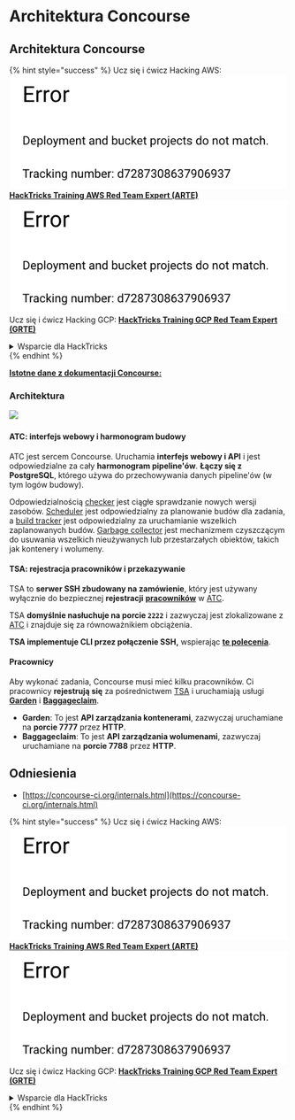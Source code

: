 # Architektura Concourse

## Architektura Concourse

{% hint style="success" %}
Ucz się i ćwicz Hacking AWS:<img src="../../.gitbook/assets/image (1) (1).png" alt="" data-size="line">[**HackTricks Training AWS Red Team Expert (ARTE)**](https://training.hacktricks.xyz/courses/arte)<img src="../../.gitbook/assets/image (1) (1).png" alt="" data-size="line">\
Ucz się i ćwicz Hacking GCP: <img src="../../.gitbook/assets/image (2).png" alt="" data-size="line">[**HackTricks Training GCP Red Team Expert (GRTE)**<img src="../../.gitbook/assets/image (2).png" alt="" data-size="line">](https://training.hacktricks.xyz/courses/grte)

<details>

<summary>Wsparcie dla HackTricks</summary>

* Sprawdź [**plany subskrypcyjne**](https://github.com/sponsors/carlospolop)!
* **Dołącz do** 💬 [**grupy Discord**](https://discord.gg/hRep4RUj7f) lub [**grupy telegram**](https://t.me/peass) lub **śledź** nas na **Twitterze** 🐦 [**@hacktricks\_live**](https://twitter.com/hacktricks\_live)**.**
* **Podziel się sztuczkami hackingowymi, przesyłając PR-y do** [**HackTricks**](https://github.com/carlospolop/hacktricks) i [**HackTricks Cloud**](https://github.com/carlospolop/hacktricks-cloud) repozytoriów github.

</details>
{% endhint %}

[**Istotne dane z dokumentacji Concourse:**](https://concourse-ci.org/internals.html)

### Architektura

![](<../../.gitbook/assets/image (187).png>)

#### ATC: interfejs webowy i harmonogram budowy

ATC jest sercem Concourse. Uruchamia **interfejs webowy i API** i jest odpowiedzialne za cały **harmonogram pipeline'ów**. **Łączy się z PostgreSQL**, którego używa do przechowywania danych pipeline'ów (w tym logów budowy).

Odpowiedzialnością [checker](https://concourse-ci.org/checker.html) jest ciągłe sprawdzanie nowych wersji zasobów. [Scheduler](https://concourse-ci.org/scheduler.html) jest odpowiedzialny za planowanie budów dla zadania, a [build tracker](https://concourse-ci.org/build-tracker.html) jest odpowiedzialny za uruchamianie wszelkich zaplanowanych budów. [Garbage collector](https://concourse-ci.org/garbage-collector.html) jest mechanizmem czyszczącym do usuwania wszelkich nieużywanych lub przestarzałych obiektów, takich jak kontenery i wolumeny.

#### TSA: rejestracja pracowników i przekazywanie

TSA to **serwer SSH zbudowany na zamówienie**, który jest używany wyłącznie do bezpiecznej **rejestracji** [**pracowników**](https://concourse-ci.org/internals.html#architecture-worker) w [ATC](https://concourse-ci.org/internals.html#component-atc).

TSA **domyślnie nasłuchuje na porcie `2222`** i zazwyczaj jest zlokalizowane z [ATC](https://concourse-ci.org/internals.html#component-atc) i znajduje się za równoważnikiem obciążenia.

**TSA implementuje CLI przez połączenie SSH,** wspierając [**te polecenia**](https://concourse-ci.org/internals.html#component-tsa).

#### Pracownicy

Aby wykonać zadania, Concourse musi mieć kilku pracowników. Ci pracownicy **rejestrują się** za pośrednictwem [TSA](https://concourse-ci.org/internals.html#component-tsa) i uruchamiają usługi [**Garden**](https://github.com/cloudfoundry-incubator/garden) i [**Baggageclaim**](https://github.com/concourse/baggageclaim).

* **Garden**: To jest **API zarządzania kontenerami**, zazwyczaj uruchamiane na **porcie 7777** przez **HTTP**.
* **Baggageclaim**: To jest **API zarządzania wolumenami**, zazwyczaj uruchamiane na **porcie 7788** przez **HTTP**.

## Odniesienia

* [https://concourse-ci.org/internals.html](https://concourse-ci.org/internals.html)

{% hint style="success" %}
Ucz się i ćwicz Hacking AWS:<img src="../../.gitbook/assets/image (1) (1).png" alt="" data-size="line">[**HackTricks Training AWS Red Team Expert (ARTE)**](https://training.hacktricks.xyz/courses/arte)<img src="../../.gitbook/assets/image (1) (1).png" alt="" data-size="line">\
Ucz się i ćwicz Hacking GCP: <img src="../../.gitbook/assets/image (2).png" alt="" data-size="line">[**HackTricks Training GCP Red Team Expert (GRTE)**<img src="../../.gitbook/assets/image (2).png" alt="" data-size="line">](https://training.hacktricks.xyz/courses/grte)

<details>

<summary>Wsparcie dla HackTricks</summary>

* Sprawdź [**plany subskrypcyjne**](https://github.com/sponsors/carlospolop)!
* **Dołącz do** 💬 [**grupy Discord**](https://discord.gg/hRep4RUj7f) lub [**grupy telegram**](https://t.me/peass) lub **śledź** nas na **Twitterze** 🐦 [**@hacktricks\_live**](https://twitter.com/hacktricks\_live)**.**
* **Podziel się sztuczkami hackingowymi, przesyłając PR-y do** [**HackTricks**](https://github.com/carlospolop/hacktricks) i [**HackTricks Cloud**](https://github.com/carlospolop/hacktricks-cloud) repozytoriów github.

</details>
{% endhint %}
